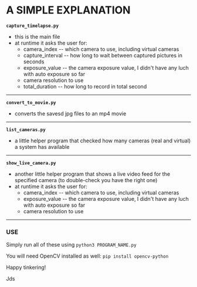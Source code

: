 # A SIMPLE EXPLANATION

**`capture_timelapse.py`**

- this is the main file
- at runtime it asks the user for:
     - camera_index -- which camera to use, including virtual cameras
     - capture_interval -- how long to wait between captured pictures in seconds
     - exposure_value -- the camera exposure value, I didn't have any luch with auto exposure so far
     - camera resolution to use
     - total_duration -- how long to record in total second

---

**`convert_to_movie.py`**

- converts the savesd jpg files to an mp4 movie

---

**`list_cameras.py`**

- a little helper program that checked how many cameras (real and virtual) a system has available

---

**`show_live_camera.py`**

- another little helper program that shows a live video feed for the specified camera (to double-check you have the right one)
- at runtime it asks the user for:
     - camera_index -- which camera to use, including virtual cameras
     - exposure_value -- the camera exposure value, I didn't have any luch with auto exposure so far
     - camera resolution to use

---

### USE

Simply run all of these using `python3 PROGRAM_NAME.py`

You will need OpenCV installed as well:
`pip install opencv-python`

Happy tinkering!

Jds
